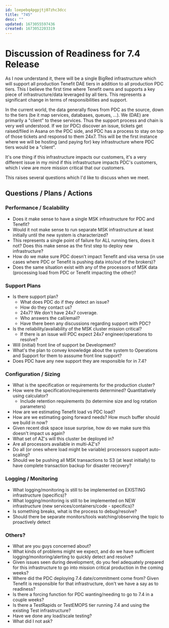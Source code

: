 ```yaml
---
id: loepebq4pgpjtj07zhc3dcc
title: "745"
desc: ""
updated: 1673055597436
created: 1673052203319
---
```


# Discussion of Readiness for 7.4 Release

As I now understand it, there will be a single BigRed infrastructure which will support all production Tenefit DAE tiers in addition to all production PDC tiers. This I believe the first time where Tenefit owns and supports a key piece of infrastructure/data leveraged by all tiers. This represents a significant change in terms of responsibilities and support.

In the current world, the data generally flows from PDC as the source, down to the tiers (be it map services, databases, queues, ...). We (DAE) are primarily a "client" to these services. Thus the support process and chain is very well understood. If we (or PDC) discover an issue, tickets get raised/filed in Asana on the PDC side, and PDC has a process to stay on top of those tickets and responsd to them 24x7. This will be the first instance where we will be hosting (and paying for) key infrastructure where PDC tiers would be a "client".

It's one thing if this infrastructure impacts our customers, it's a very different issue in my mind if this infrastructure impacts PDC's customers, which I view are more mission critical that our customers.

This raises several questions which I'd like to discuss when we meet.

## Questions / Plans / Actions

### Performance / Scalability

- Does it make sense to have a single MSK infrastructure for PDC and Tenefit?
- Would it not make sense to run separate MSK infrastructure at least initially until the new system is characterized?
- This represents a single point of failure for ALL running tiers, does it not? Does this make sense as the first step to deploy new infrastructure?
- How do we make sure PDC doesn't impact Tenefit and visa versa (in use cases where PDC or Tenefit is pushing data into/out of the brokers)?
- Does the same situation exist with any of the processors of MSK data (processing load from PDC or Tenefit impacting the other)?

### Support Plans

- Is there support plan?
  - What does PDC do if they detect an issue?
  - How do they contact us?
  - 24x7? We don't have 24x7 coverage.
  - Who answers the call/email?
  - Have there been any discussions regarding support with PDC?
- Is the reliability/availability of the MSK cluster mission critical?
  - If there is an issue will PDC expect 24x7 engineer/operations to resolve?
- Will (initial) front line of support be Development?
- What's the plan to convey knowledge about the system to Operations and Support for them to asssume front line support?
- Does PDC have any new support they are responsible for in 7.4?

### Configuration / Sizing

- What is the specification or requirements for the production cluster?
- How were the specification/requirements determined? Quantitatively using calculator?
  - Include retention requirements (to determine size and log rotation parameters)
- How are we estimating Tenefit load vs PDC load?
- How are we estimating going forward needs? How much buffer should we build in now?
- Given recent disk space issue surprise, how do we make sure this doesn't impact us again?
- What set of AZ's will this cluster be deployed in?
- Are all processors available in multi-AZ's?
- Do all (or ones where load might be variable) processors support auto-scaling?
- Should we be pushing all MSK transactions to S3 (at least initially) to have complete transaction backup for disaster recovery?

### Logging / Monitoring

- What logging/monitoring is still to be implemented on EXISTING infrastructure (specifics)?
- What logging/monitoring is still to be implemented on NEW infrastructure (new services/containers/code - specifics)?
- Is something breaks, what is the process to debug/resolve?
- Should there be separate monitors/tools watching/observing the topic to proactively detect

### Others?

- What are you guys concerned about?
- What kinds of problems might we expect, and do we have sufficient logging/monitoring/alerting to quickly detect and resolve?
- Given issues seen during development, do you feel adequately prepared for this infrastructure to go into mission critical production in the coming weeks?
- Where did the PDC deploying 7.4 date/commitment come from? Given Tenefit is responsible for that infrastructure, don't we have a say as to readiness?
- Is there a forcing function for PDC wanting/needing to go to 7.4 in a couple weeks?
- Is there a TestRapids or TestEMOPS tier running 7.4 and using the existing Test infrastructure?
- Have we done any load/scale testing?
- What did I not ask?
